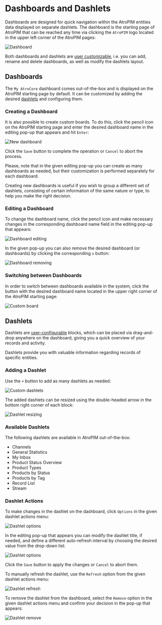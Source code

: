 # Dashboards and Dashlets

Dashboards are designed for quick navigation within the AtroPIM entities data displayed on separate dashlets. The dashboard is the starting page of AtroPIM that can be reached any time via clicking the `AtroPIM` logo located in the upper left corner of the AtroPIM pages:

![Dashboard](../_assets/user-guide/dashboards-and-dashlets/dashboard-interface.jpg)

Both dashboards and dashlets are [user customizable](./user-interface.md#user-interface-settings), i.e. you can add, rename and delete dashboards, as well as modify the dashlets layout.

## Dashboards

The `My AtroCore` dashboard comes out-of-the-box and is displayed on the AtroPIM starting page by default. It can be customized by adding the desired [dashlets](#dashlets) and configuring them. 

### Creating a Dashboard

It is also possible to create custom boards. To do this, click the pencil icon on the AtroPIM starting page and enter the desired dashboard name in the editing pop-up that appears and hit `Enter`:

![New dashboard](../_assets/user-guide/dashboards-and-dashlets/dashboard-new.jpg)

Click the `Save` button to complete the operation or `Cancel` to abort the process.

Please, note that in the given editing pop-up you can create as many dashboards as needed, but their customization is performed separately for each dashboard. 

Creating new dashboards is useful if you wish to group a different set of dashlets, consisting of certain information of the same nature or type, to help you make the right decision.

### Editing a Dashboard

To change the dashboard name, click the pencil icon and make necessary changes in the corresponding dashboard name field in the editing pop-up that appears:

![Dashboard editing](../_assets/user-guide/dashboards-and-dashlets/dashboard-editing.jpg)

In the given pop-up you can also remove the desired dashboard (or dashboards) by clicking the corresponding `x` button:

![Dashboard removing](../_assets/user-guide/dashboards-and-dashlets/dashboard-removing.jpg)

### Switching between Dashboards

In order to switch between dashboards available in the system, click the button with the desired dashboard name located in the upper right corner of the AtroPIM starting page:

![Custom board](../_assets/user-guide/dashboards-and-dashlets/custom-board.jpg)

## Dashlets

Dashlets are [user-configurable](./user-interface.md#user-interface-settings) blocks, which can be placed via drag-and-drop anywhere on the dashboard, giving you a quick overview of your records and activity. 

Dashlets provide you with valuable information regarding records of specific entities.

### Adding a Dashlet

Use the `+` button to add as many dashlets as needed:

![Custom dashlets](../_assets/user-guide/dashboards-and-dashlets/custom-dashlets.jpg)

The added dashlets can be resized using the double-headed arrow in the bottom right corner of each block:

![Dashlet resizing](../_assets/user-guide/dashboards-and-dashlets/dashlet-resizing.jpg)

### Available Dashlets

The following dashlets are available in AtroPIM out-of-the-box:
- Channels
- General Statistics
- My Inbox
- Product Status Overview
- Product Types
- Products by Status
- Products by Tag
- Record List
- Stream

### Dashlet Actions 

To make changes in the dashlet on the dashboard, click `Options` in the given dashlet actions menu:

![Dashlet options](../_assets/user-guide/dashboards-and-dashlets/dashlet-options.jpg)

In the editing pop-up that appears you can modify the dashlet title, if needed, and define a different auto-refresh interval by choosing the desired value from the drop-down list:

![Dashlet options](../_assets/user-guide/dashboards-and-dashlets/dashlet-options-popup.jpg)

Click the `Save` button to apply the changes or `Cancel` to abort them.

To manually refresh the dashlet, use the `Refresh` option from the given dashlet actions menu:

![Dashlet refresh](../_assets/user-guide/dashboards-and-dashlets/dashlet-refresh.jpg)

To remove the dashlet from the dashboard, select the `Remove` option in the given dashlet actions menu and confirm your decision in the pop-up that appears:

![Dashlet remove](../_assets/user-guide/dashboards-and-dashlets/dashlet-remove.jpg)
